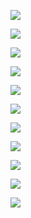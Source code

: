 ![](C:\Users\Wook\AppData\Roaming\marktext\images\2022-07-26-05-58-31-image.png)

![](C:\Users\Wook\AppData\Roaming\marktext\images\2022-07-26-05-58-58-image.png)

![](C:\Users\Wook\AppData\Roaming\marktext\images\2022-07-26-05-59-43-image.png)

![](C:\Users\Wook\AppData\Roaming\marktext\images\2022-07-26-06-00-22-image.png)

![](C:\Users\Wook\AppData\Roaming\marktext\images\2022-07-26-06-01-40-image.png)

![](C:\Users\Wook\AppData\Roaming\marktext\images\2022-07-26-06-03-15-image.png)

![](C:\Users\Wook\AppData\Roaming\marktext\images\2022-07-26-06-03-40-image.png)

![](C:\Users\Wook\AppData\Roaming\marktext\images\2022-07-26-06-04-13-image.png)

![](C:\Users\Wook\AppData\Roaming\marktext\images\2022-07-26-06-04-44-image.png)

![](C:\Users\Wook\AppData\Roaming\marktext\images\2022-07-26-06-04-56-image.png)

![](C:\Users\Wook\AppData\Roaming\marktext\images\2022-07-26-06-06-28-image.png)
